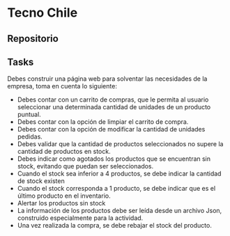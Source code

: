 # Tecno Chile


## Repositorio


## Tasks

Debes construir una página web para solventar las necesidades de la empresa, toma en cuenta lo siguiente:

* Debes contar con un carrito de compras, que le permita al usuario seleccionar una determinada cantidad de unidades de un producto puntual.
* Debes contar con la opción de limpiar el carrito de compra.
* Debes contar con la opción de modificar la cantidad de unidades pedidas.
* Debes validar que la cantidad de productos seleccionados no supere la cantidad de productos en stock.
* Debes indicar como agotados los productos que se encuentran sin stock, evitando que puedan ser seleccionados.
* Cuando el stock sea inferior a 4 productos, se debe indicar la cantidad de stock existen
* Cuando el stock corresponda a 1 producto, se debe indicar que es el último producto en el inventario.
* Alertar los productos sin stock
* La información de los productos debe ser leída desde un archivo Json, construido especialmente para la actividad.
* Una vez realizada la compra, se debe rebajar el stock del producto.